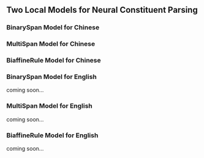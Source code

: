 Two Local Models for Neural Constituent Parsing
----------
### BinarySpan Model for Chinese 

### MultiSpan Model for Chinese 

### BiaffineRule Model for Chinese

### BinarySpan Model for English
coming soon...
### MultiSpan Model for English 
coming soon...
### BiaffineRule Model for English
coming soon...
